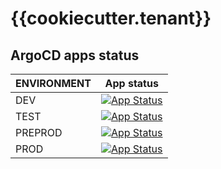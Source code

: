 # {{cookiecutter.tenant}}
## ArgoCD apps status

| ENVIRONMENT | App status |
| ----------- | ---------- |
| DEV         | [![App Status](https://dmaganto.argocd.infra/api/badge?name=dev-{{cookiecutter.tenant}}-tenant&revision=true)](https://dmaganto.argocd.infra/applications/argocd/dev-{{cookiecutter.tenant}}-tenant&revision=true) |
| TEST         | [![App Status](https://dmaganto.argocd.infra/api/badge?name=test-{{cookiecutter.tenant}}-tenant&revision=true)](https://dmaganto.argocd.infra/applications/argocd/test-{{cookiecutter.tenant}}-tenant&revision=true) |
| PREPROD         | [![App Status](https://dmaganto.argocd.infra/api/badge?name=preprod-{{cookiecutter.tenant}}-tenant&revision=true)](https://dmaganto.argocd.infra/applications/argocd/preprod-{{cookiecutter.tenant}}-tenant&revision=true) |
| PROD         | [![App Status](https://dmaganto.argocd.infra/api/badge?name=prod-{{cookiecutter.tenant}}-tenant&revision=true)](https://dmaganto.argocd.infra/applications/argocd/prod-{{cookiecutter.tenant}}-tenant&revision=true) |
